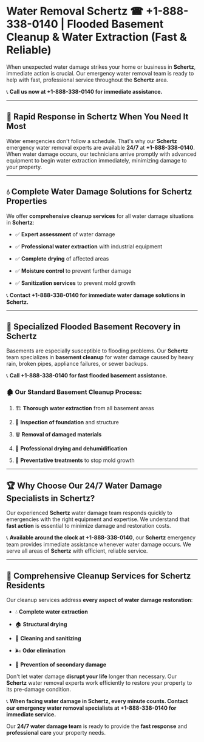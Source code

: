# Water Removal Schertz ☎ +1-888-338-0140 | Flooded Basement Cleanup & Water Extraction (Fast & Reliable)

When unexpected water damage strikes your home or business in **Schertz**, immediate action is crucial. Our emergency water removal team is ready to help with fast, professional service throughout the **Schertz** area. 

📞 **Call us now at +1-888-338-0140 for immediate assistance.**
---
## 🚀 Rapid Response in Schertz When You Need It Most
Water emergencies don't follow a schedule. That's why our **Schertz** emergency water removal experts are available **24/7** at **+1-888-338-0140**. When water damage occurs, our technicians arrive promptly with advanced equipment to begin water extraction immediately, minimizing damage to your property.
---
## 💧 Complete Water Damage Solutions for Schertz Properties
We offer **comprehensive cleanup services** for all water damage situations in **Schertz**:
- ✅ **Expert assessment** of water damage  
- ✅ **Professional water extraction** with industrial equipment  
- ✅ **Complete drying** of affected areas  
- ✅ **Moisture control** to prevent further damage  
- ✅ **Sanitization services** to prevent mold growth  
📞 **Contact +1-888-338-0140 for immediate water damage solutions in Schertz.**
---
## 🌊 Specialized Flooded Basement Recovery in Schertz
Basements are especially susceptible to flooding problems. Our **Schertz** team specializes in **basement cleanup** for water damage caused by heavy rain, broken pipes, appliance failures, or sewer backups. 
📞 **Call +1-888-338-0140 for fast flooded basement assistance.**
### 🏚️ Our Standard Basement Cleanup Process:
1. 🏗️ **Thorough water extraction** from all basement areas  
2. 🔎 **Inspection of foundation** and structure  
3. 🗑️ **Removal of damaged materials**  
4. 💨 **Professional drying and dehumidification**  
5. 🚫 **Preventative treatments** to stop mold growth  
---
## 🏆 Why Choose Our 24/7 Water Damage Specialists in Schertz?
Our experienced **Schertz** water damage team responds quickly to emergencies with the right equipment and expertise. We understand that **fast action** is essential to minimize damage and restoration costs.
📞 **Available around the clock at +1-888-338-0140**, our **Schertz** emergency team provides immediate assistance whenever water damage occurs. We serve all areas of **Schertz** with efficient, reliable service.
---
## 🧹 Comprehensive Cleanup Services for Schertz Residents
Our cleanup services address **every aspect of water damage restoration**:
- 💧 **Complete water extraction**  
- 🏠 **Structural drying**  
- 🧼 **Cleaning and sanitizing**  
- 🌬️ **Odor elimination**  
- 🚫 **Prevention of secondary damage**  
Don't let water damage **disrupt your life** longer than necessary. Our **Schertz** water removal experts work efficiently to restore your property to its pre-damage condition.
📞 **When facing water damage in Schertz, every minute counts. Contact our emergency water removal specialists at +1-888-338-0140 for immediate service.**
Our **24/7 water damage team** is ready to provide the **fast response** and **professional care** your property needs.
